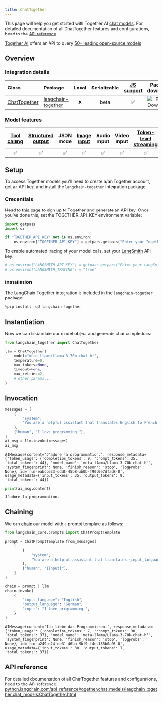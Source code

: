 ```yaml
---
title: ChatTogether
---
```



This page will help you get started with Together AI [chat models](../../concepts/chat_models). For detailed documentation of all ChatTogether features and configurations, head to the [API reference](https://python.langchain.com/api_reference/together/chat_models/langchain_together.chat_models.ChatTogether.html).

[Together AI](https://www.together.ai/) offers an API to query [50+ leading open-source models](https://docs.together.ai/docs/chat-models)

## Overview

### Integration details

| Class | Package | Local | Serializable | [JS support](https://js.langchain.com/docs/integrations/chat/togetherai) | Package downloads | Package latest |
| :--- | :--- | :---: | :---: |  :---: | :---: | :---: |
| [ChatTogether](https://python.langchain.com/api_reference/together/chat_models/langchain_together.chat_models.ChatTogether.html) | [langchain-together](https://python.langchain.com/api_reference/together/index.html) | ❌ | beta | ✅ | ![PyPI - Downloads](https://img.shields.io/pypi/dm/langchain-together?style=flat-square&label=%20) | ![PyPI - Version](https://img.shields.io/pypi/v/langchain-together?style=flat-square&label=%20) |

### Model features

| [Tool calling](../../how_to/tool_calling.ipynb) | [Structured output](../../how_to/structured_output.ipynb) | JSON mode | [Image input](../../how_to/multimodal_inputs.ipynb) | Audio input | Video input | [Token-level streaming](../../how_to/chat_streaming.ipynb) | Native async | [Token usage](../../how_to/chat_token_usage_tracking.ipynb) | [Logprobs](../../how_to/logprobs.ipynb) |
| :---: | :---: | :---: | :---: |  :---: | :---: | :---: | :---: | :---: | :---: |
| ✅ | ✅ | ✅ | ✅ | ✅ | ✅ | ✅ | ❌ | ✅ | ✅ |

## Setup

To access Together models you'll need to create a/an Together account, get an API key, and install the `langchain-together` integration package.

### Credentials

Head to [this page](https://api.together.ai) to sign up to Together and generate an API key. Once you've done this, set the TOGETHER_API_KEY environment variable:

```python
import getpass
import os

if "TOGETHER_API_KEY" not in os.environ:
    os.environ["TOGETHER_API_KEY"] = getpass.getpass("Enter your Together API key: ")
```

To enable automated tracing of your model calls, set your [LangSmith](https://docs.smith.langchain.com/) API key:

```python
# os.environ["LANGSMITH_API_KEY"] = getpass.getpass("Enter your LangSmith API key: ")
# os.environ["LANGSMITH_TRACING"] = "true"
```

### Installation

The LangChain Together integration is included in the `langchain-together` package:

```python
%pip install -qU langchain-together
```

## Instantiation

Now we can instantiate our model object and generate chat completions:

```python
from langchain_together import ChatTogether

llm = ChatTogether(
    model="meta-llama/Llama-3-70b-chat-hf",
    temperature=0,
    max_tokens=None,
    timeout=None,
    max_retries=2,
    # other params...
)
```

## Invocation

```python
messages = [
    (
        "system",
        "You are a helpful assistant that translates English to French. Translate the user sentence.",
    ),
    ("human", "I love programming."),
]
ai_msg = llm.invoke(messages)
ai_msg
```

```output
AIMessage(content="J'adore la programmation.", response_metadata={'token_usage': {'completion_tokens': 9, 'prompt_tokens': 35, 'total_tokens': 44}, 'model_name': 'meta-llama/Llama-3-70b-chat-hf', 'system_fingerprint': None, 'finish_reason': 'stop', 'logprobs': None}, id='run-eabcbe33-cdd8-45b8-ab0b-f90b6e7dfad8-0', usage_metadata={'input_tokens': 35, 'output_tokens': 9, 'total_tokens': 44})
```

```python
print(ai_msg.content)
```

```output
J'adore la programmation.
```

## Chaining

We can [chain](../../how_to/sequence.ipynb) our model with a prompt template as follows:

```python
from langchain_core.prompts import ChatPromptTemplate

prompt = ChatPromptTemplate.from_messages(
    [
        (
            "system",
            "You are a helpful assistant that translates {input_language} to {output_language}.",
        ),
        ("human", "{input}"),
    ]
)

chain = prompt | llm
chain.invoke(
    {
        "input_language": "English",
        "output_language": "German",
        "input": "I love programming.",
    }
)
```

```output
AIMessage(content='Ich liebe das Programmieren.', response_metadata={'token_usage': {'completion_tokens': 7, 'prompt_tokens': 30, 'total_tokens': 37}, 'model_name': 'meta-llama/Llama-3-70b-chat-hf', 'system_fingerprint': None, 'finish_reason': 'stop', 'logprobs': None}, id='run-a249aa24-ee31-46ba-9bf9-f4eb135b0a95-0', usage_metadata={'input_tokens': 30, 'output_tokens': 7, 'total_tokens': 37})
```

## API reference

For detailed documentation of all ChatTogether features and configurations, head to the API reference: [python.langchain.com/api_reference/together/chat_models/langchain_together.chat_models.ChatTogether.html](https://python.langchain.com/api_reference/together/chat_models/langchain_together.chat_models.ChatTogether.html)
